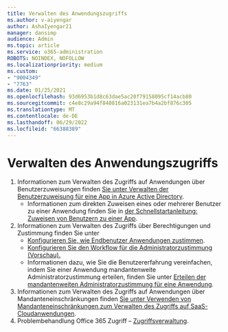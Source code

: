```yaml
---
title: Verwalten des Anwendungszugriffs
ms.author: v-aiyengar
author: AshaIyengar21
manager: dansimp
audience: Admin
ms.topic: article
ms.service: o365-administration
ROBOTS: NOINDEX, NOFOLLOW
ms.localizationpriority: medium
ms.custom:
- "9004349"
- "7763"
ms.date: 01/25/2021
ms.openlocfilehash: 93d6953b1d8c63dae5ac20f79158095cf14acb80
ms.sourcegitcommit: c4e8c29a94f840816a023131ea7b4a2bf876c305
ms.translationtype: MT
ms.contentlocale: de-DE
ms.lasthandoff: 06/29/2022
ms.locfileid: "66388389"
---
```

# <a name="manage-application-access"></a>Verwalten des Anwendungszugriffs

1. Informationen zum Verwalten des Zugriffs auf Anwendungen über Benutzerzuweisungen finden [Sie unter Verwalten der Benutzerzuweisung für eine App in Azure Active Directory](https://docs.microsoft.com/azure/active-directory/manage-apps/assign-user-or-group-access-portal).
    - Informationen zum direkten Zuweisen eines oder mehrerer Benutzer zu einer Anwendung finden Sie in [der Schnellstartanleitung: Zuweisen von Benutzern zu einer App](https://docs.microsoft.com/azure/active-directory/manage-apps/assign-user-or-group-access-portal).
1. Informationen zum Verwalten des Zugriffs über Berechtigungen und Zustimmung finden Sie unter
    - [Konfigurieren Sie, wie Endbenutzer Anwendungen zustimmen](https://docs.microsoft.com/azure/active-directory/manage-apps/configure-user-consent?tabs=azure-portal). 
    - [Konfigurieren Sie den Workflow für die Administratorzustimmung (Vorschau).](https://docs.microsoft.com/azure/active-directory/manage-apps/configure-admin-consent-workflow) 
    - Informationen dazu, wie Sie die Benutzererfahrung vereinfachen, indem Sie einer Anwendung mandantenweite Administratorzustimmung erteilen, finden Sie unter [Erteilen der mandantenweiten Administratorzustimmung für eine Anwendung](https://docs.microsoft.com/azure/active-directory/manage-apps/grant-admin-consent). 
1. Informationen zum Verwalten des Zugriffs auf Anwendungen über Mandanteneinschränkungen finden [Sie unter Verwenden von Mandanteneinschränkungen zum Verwalten des Zugriffs auf SaaS-Cloudanwendungen](https://docs.microsoft.com/azure/active-directory/manage-apps/tenant-restrictions). 
1. Problembehandlung Office 365 Zugriff – [Zugriffsverwaltung](https://docs.microsoft.com/office365/troubleshoot/access-management/cannot-add-guest-users-in-m365-admin-center).

